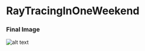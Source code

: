 # RayTracingInOneWeekend

### Final Image
![alt text](https://github.com/Guo-Haowei/RayTracingInOneWeekend/blob/master/image.png)
